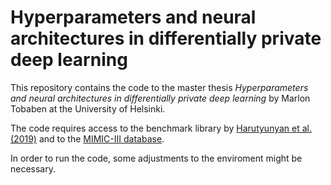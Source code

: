 # Hyperparameters and neural architectures in differentially private deep learning

This repository contains the code to the master thesis *Hyperparameters and neural architectures in differentially private deep learning* by Marlon Tobaben at the University of Helsinki.

The code requires access to the benchmark library by [Harutyunyan et al. (2019)](https://doi.org/10.1038/s41597-019-0103-9) and to the [MIMIC-III database](https://physionet.org/content/mimiciii/1.4/).

In order to run the code, some adjustments to the enviroment might be necessary.